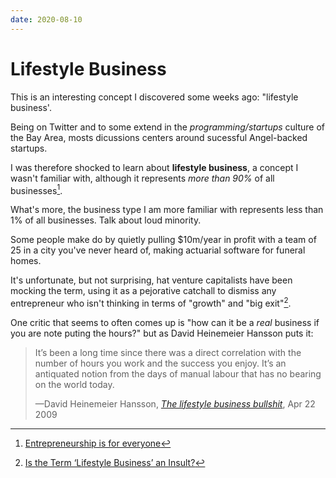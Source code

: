 ```yaml
---
date: 2020-08-10
---
```


# Lifestyle Business

This is an interesting concept I discovered some weeks ago: "lifestyle
business'.

Being on Twitter and to some extend in the _programming/startups_ culture of
the Bay Area, mosts dicussions centers around sucessful Angel-backed startups.

I was therefore shocked to learn about **lifestyle business**, a concept I
wasn't familiar with, although it represents _more than 90%_ of all
businesses[^1].

What's more, the business type I am more familiar with represents less than 1%
of all businesses. Talk about loud minority.

Some people make do by quietly pulling $10m/year in profit with a team of 25 in
a city you've never heard of, making actuarial software for funeral homes.

It's unfortunate, but not surprising, hat venture capitalists have been mocking
the term, using it as a pejorative catchall to dismiss any entrepreneur who
isn't thinking in terms of "growth" and "big exit"[^2].

One critic that seems to often comes up is "how can it be a _real_ business if
you are note puting the hours?" but as David Heinemeier Hansson puts it:

> It’s been a long time since there was a direct correlation with the number of
> hours you work and the success you enjoy. It’s an antiquated notion from the
> days of manual labour that has no bearing on the world today.
> <footer class="">—David Heinemeier Hansson, <cite><a href="https://signalvnoise.com/posts/1686-the-lifestyle-business-bullshit">The lifestyle business bullshit</a></cite>, Apr 22 2009</footer>


[^1]: [Entrepreneurship is for everyone](https://www.soulshelter.com/fortune/entrepreneurship-a-primer/)
[^2]: [Is the Term ‘Lifestyle Business’ an Insult?](https://boss.blogs.nytimes.com/2011/01/24/is-the-term-lifestyle-business-an-insult/)
